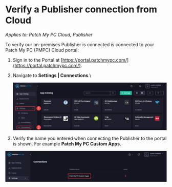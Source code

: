 # Verify a Publisher connection from Cloud

_Applies to: Patch My PC Cloud, Publisher_

To verify our on-premises Publisher is connected is connected to your Patch My PC (PMPC) Cloud portal:

1. Sign in to the Portal at [https://portal.patchmypc.com/](https://portal.patchmypc.com/).
2.  Navigate to <strong>Settings | Connections</strong>.\


    ![Navigating to “Settings | Connections”](/_images/image-(639).png "Navigating to “Settings | Connections”")
3. Verify the name you entered when connecting the Publisher to the portal is shown. For example <strong>Patch My PC Custom Apps</strong>.

![“Connections” screen showing the Publisher connection](/_images/image-(2598).png "“Connections” screen showing the Publisher connection")